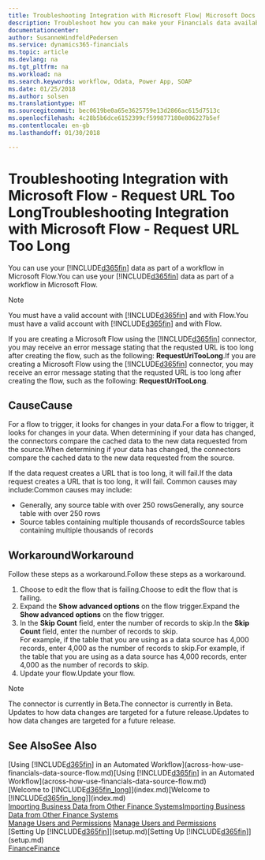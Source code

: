 ```yaml
---
title: Troubleshooting Integration with Microsoft Flow| Microsoft Docs
description: Troubleshoot how you can make your Financials data available as a data source and specify an OData URL of your web services to build an automated workflow.
documentationcenter: 
author: SusanneWindfeldPedersen
ms.service: dynamics365-financials
ms.topic: article
ms.devlang: na
ms.tgt_pltfrm: na
ms.workload: na
ms.search.keywords: workflow, Odata, Power App, SOAP
ms.date: 01/25/2018
ms.author: solsen
ms.translationtype: HT
ms.sourcegitcommit: bec0619be0a65e3625759e13d2866ac615d7513c
ms.openlocfilehash: 4c28b5b6dce6152399cf599877180e806227b5ef
ms.contentlocale: en-gb
ms.lasthandoff: 01/30/2018

---
```

# <a name="troubleshooting-integration-with-microsoft-flow---request-url-too-long"></a><span data-ttu-id="1dbce-103">Troubleshooting Integration with Microsoft Flow - Request URL Too Long</span><span class="sxs-lookup"><span data-stu-id="1dbce-103">Troubleshooting Integration with Microsoft Flow - Request URL Too Long</span></span>
<span data-ttu-id="1dbce-104">You can use your [!INCLUDE[d365fin](includes/d365fin_md.md)] data as part of a workflow in Microsoft Flow.</span><span class="sxs-lookup"><span data-stu-id="1dbce-104">You can use your [!INCLUDE[d365fin](includes/d365fin_md.md)] data as part of a workflow in Microsoft Flow.</span></span>  

> [!NOTE]  
>   <span data-ttu-id="1dbce-105">You must have a valid account with [!INCLUDE[d365fin](includes/d365fin_md.md)] and with Flow.</span><span class="sxs-lookup"><span data-stu-id="1dbce-105">You must have a valid account with [!INCLUDE[d365fin](includes/d365fin_md.md)] and with Flow.</span></span>  

<span data-ttu-id="1dbce-106">If you are creating a Microsoft Flow using the [!INCLUDE[d365fin](includes/d365fin_md.md)] connector, you may receive an error message stating that the requsted URL is too long after creating the flow, such as the following: **RequestUriTooLong**.</span><span class="sxs-lookup"><span data-stu-id="1dbce-106">If you are creating a Microsoft Flow using the [!INCLUDE[d365fin](includes/d365fin_md.md)] connector, you may receive an error message stating that the requsted URL is too long after creating the flow, such as the following: **RequestUriTooLong**.</span></span>

## <a name="cause"></a><span data-ttu-id="1dbce-107">Cause</span><span class="sxs-lookup"><span data-stu-id="1dbce-107">Cause</span></span>
<span data-ttu-id="1dbce-108">For a flow to trigger, it looks for changes in your data.</span><span class="sxs-lookup"><span data-stu-id="1dbce-108">For a flow to trigger, it looks for changes in your data.</span></span> <span data-ttu-id="1dbce-109">When determining if your data has changed, the connectors compare the cached data to the new data requested from the source.</span><span class="sxs-lookup"><span data-stu-id="1dbce-109">When determining if your data has changed, the connectors compare the cached data to the new data requested from the source.</span></span>  

<span data-ttu-id="1dbce-110">If the data request creates a URL that is too long, it will fail.</span><span class="sxs-lookup"><span data-stu-id="1dbce-110">If the data request creates a URL that is too long, it will fail.</span></span> <span data-ttu-id="1dbce-111">Common causes may include:</span><span class="sxs-lookup"><span data-stu-id="1dbce-111">Common causes may include:</span></span>
- <span data-ttu-id="1dbce-112">Generally, any source table with over 250 rows</span><span class="sxs-lookup"><span data-stu-id="1dbce-112">Generally, any source table with over 250 rows</span></span>
- <span data-ttu-id="1dbce-113">Source tables containing multiple thousands of records</span><span class="sxs-lookup"><span data-stu-id="1dbce-113">Source tables containing multiple thousands of records</span></span>

## <a name="workaround"></a><span data-ttu-id="1dbce-114">Workaround</span><span class="sxs-lookup"><span data-stu-id="1dbce-114">Workaround</span></span>
<span data-ttu-id="1dbce-115">Follow these steps as a workaround.</span><span class="sxs-lookup"><span data-stu-id="1dbce-115">Follow these steps as a workaround.</span></span>
1. <span data-ttu-id="1dbce-116">Choose to edit the flow that is failing.</span><span class="sxs-lookup"><span data-stu-id="1dbce-116">Choose to edit the flow that is failing.</span></span>
2. <span data-ttu-id="1dbce-117">Expand the **Show advanced options** on the flow trigger.</span><span class="sxs-lookup"><span data-stu-id="1dbce-117">Expand the **Show advanced options** on the flow trigger.</span></span>
3. <span data-ttu-id="1dbce-118">In the **Skip Count** field, enter the number of records to skip.</span><span class="sxs-lookup"><span data-stu-id="1dbce-118">In the **Skip Count** field, enter the number of records to skip.</span></span>  
<span data-ttu-id="1dbce-119">For example, if the table that you are using as a data source has 4,000 records, enter 4,000 as the number of records to skip.</span><span class="sxs-lookup"><span data-stu-id="1dbce-119">For example, if the table that you are using as a data source has 4,000 records, enter 4,000 as the number of records to skip.</span></span>
4. <span data-ttu-id="1dbce-120">Update your flow.</span><span class="sxs-lookup"><span data-stu-id="1dbce-120">Update your flow.</span></span>

> [!NOTE]  
> <span data-ttu-id="1dbce-121">The connector is currently in Beta.</span><span class="sxs-lookup"><span data-stu-id="1dbce-121">The connector is currently in Beta.</span></span> <span data-ttu-id="1dbce-122">Updates to how data changes are targeted for a future release.</span><span class="sxs-lookup"><span data-stu-id="1dbce-122">Updates to how data changes are targeted for a future release.</span></span>


## <a name="see-also"></a><span data-ttu-id="1dbce-123">See Also</span><span class="sxs-lookup"><span data-stu-id="1dbce-123">See Also</span></span>
<span data-ttu-id="1dbce-124">[Using [!INCLUDE[d365fin](includes/d365fin_md.md)] in an Automated Workflow](across-how-use-financials-data-source-flow.md)</span><span class="sxs-lookup"><span data-stu-id="1dbce-124">[Using [!INCLUDE[d365fin](includes/d365fin_md.md)] in an Automated Workflow](across-how-use-financials-data-source-flow.md)</span></span>  
<span data-ttu-id="1dbce-125">[Welcome to [!INCLUDE[d365fin_long](includes/d365fin_long_md.md)]](index.md)</span><span class="sxs-lookup"><span data-stu-id="1dbce-125">[Welcome to [!INCLUDE[d365fin_long](includes/d365fin_long_md.md)]](index.md)</span></span>  
[<span data-ttu-id="1dbce-126">Importing Business Data from Other Finance Systems</span><span class="sxs-lookup"><span data-stu-id="1dbce-126">Importing Business Data from Other Finance Systems</span></span>](upload-data.md)  
<span data-ttu-id="1dbce-127">[Manage Users and Permissions](ui-how-users-permissions.md)  </span><span class="sxs-lookup"><span data-stu-id="1dbce-127">[Manage Users and Permissions](ui-how-users-permissions.md)  </span></span>  
<span data-ttu-id="1dbce-128">[Setting Up [!INCLUDE[d365fin](includes/d365fin_md.md)]](setup.md)</span><span class="sxs-lookup"><span data-stu-id="1dbce-128">[Setting Up [!INCLUDE[d365fin](includes/d365fin_md.md)]](setup.md)</span></span>  
[<span data-ttu-id="1dbce-129">Finance</span><span class="sxs-lookup"><span data-stu-id="1dbce-129">Finance</span></span>](finance.md)  

